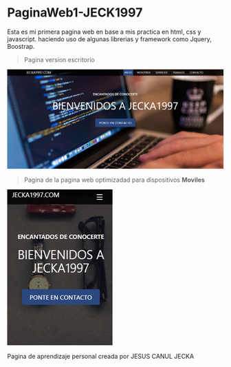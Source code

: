 # PaginaWeb1-JECK1997

Esta es mi primera pagina web en base a mis practica en html, css y javascript. haciendo uso de algunas librerias y framework como Jquery, Boostrap.

>Pagina version escritorio

![Index](images/index-rd.png)

>Pagina de la pagina web optimizadad para dispositivos **Moviles**

![Index version movil](images/index-mv-rd.png)

Pagina de aprendizaje personal creada por JESUS CANUL JECKA
